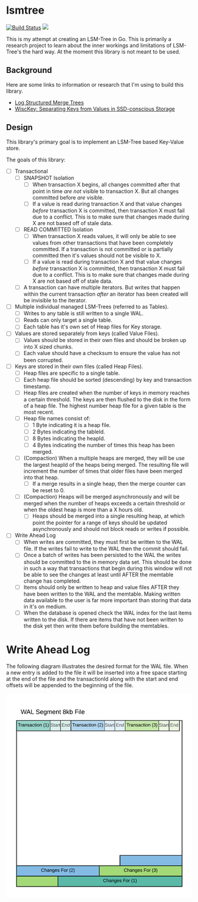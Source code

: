 # lsmtree

[![Build Status](https://travis-ci.com/elliotcourant/lsmtree.svg?branch=master)](https://travis-ci.com/elliotcourant/lsmtree)
[![](https://godoc.org/github.com/elliotcourant/lsmtree?status.svg)](http://godoc.org/github.com/elliotcourant/lsmtree)

This is my attempt at creating an LSM-Tree in Go. This is primarily a research project
to learn about the inner workings and limitations of LSM-Tree's the hard way. At the
moment this library is not meant to be used.

## Background

Here are some links to information or research that I'm using to build this library.

- [Log Structured Merge Trees](https://en.wikipedia.org/wiki/Log-structured_merge-tree)
- [WiscKey: Separating Keys from Values in SSD-conscious Storage](https://lrita.github.io/images/blog/WiscKey-separating-keys-from-values-in-SSD-Conscious-storage.pdf)

## Design

This library's primary goal is to implement an LSM-Tree based Key-Value store. 

The goals of this library:

- [ ] Transactional
    - [ ] SNAPSHOT Isolation
        - [ ] When transaction X begins, all changes committed after that point in time _are not_
              visible to transaction X. But all changes committed before _are_ visible.
        - [ ] If a value is read during transaction X and that value changes _before_ transaction X
              is committed, then transaction X must fail due to a conflict. This is to make sure
              that changes made during X are not based off of stale data.
    - [ ] READ COMMITTED Isolation
        - [ ] When transaction X reads values, it will only be able to see values from other
              transactions that have been completely committed. If a transaction is not committed or
              is partially committed then it's values should not be visible to X.
        - [ ] If a value is read during transaction X and that value changes _before_ transaction X
              is committed, then transaction X must fail due to a conflict. This is to make sure
              that changes made during X are not based off of stale data.
    - [ ] A transaction can have multiple iterators. But writes that happen within the current
          transaction _after_ an iterator has been created will be invisible to the iterator.
- [ ] Multiple individual managed LSM-Trees (referred to as Tables).
    - [ ] Writes to any table is still written to a single WAL.
    - [ ] Reads can only target a single table.
    - [ ] Each table has it's own set of Heap files for Key storage.
- [ ] Values are stored separately from keys (called Value Files).
    - [ ] Values should be stored in their own files and should be broken up into X sized chunks.
    - [ ] Each value should have a checksum to ensure the value has not been corrupted.
- [ ] Keys are stored in their own files (called Heap Files).
    - [ ] Heap files are specific to a single table.
    - [ ] Each heap file should be sorted (descending) by key and transaction timestamp.
    - [ ] Heap files are created when the number of keys in memory reaches a certain threshold.
          The keys are then flushed to the disk in the form of a heap file. The highest number heap
          file for a given table is the most recent.
    - [ ] Heap file names consist of:
        - [ ] 1 Byte indicating it is a heap file.
        - [ ] 2 Bytes indicating the tableId.
        - [ ] 8 Bytes indicating the heapId.
        - [ ] 4 Bytes indicating the number of times this heap has been merged.
    - [ ] (Compaction) When a multiple heaps are merged, they will be use the largest heapId of the
          heaps being merged. The resulting file will increment the number of times that older files
          have been merged into that heap.
        - [ ] If a merge results in a single heap, then the merge counter can be reset to 0.
    - [ ] (Compaction) Heaps will be merged asynchronously and will be merged when the number of
          heaps exceeds a certain threshold or when the oldest heap is more than a X hours old.
        - [ ] Heaps should be merged into a single resulting heap, at which point the pointer for
              a range of keys should be updated asynchronously and should not block reads or writes
              if possible.
- [ ] Write Ahead Log
    - [ ] When writes are committed, they must first be written to the WAL file. If the writes fail
          to write to the WAL then the commit should fail.
    - [ ] Once a batch of writes has been persisted to the WAL the writes should be committed to the
          in memory data set. This should be done in such a way that transactions that begin during
          this window will not be able to see the changes at least until AFTER the memtable change
          has completed.
    - [ ] Items should only be written to heap and value files AFTER they have been written to the
          WAL and the memtable. Making written data available to the user is far more important than
          storing that data in it's on medium.
    - [ ] When the database is opened check the WAL index for the last items written to the disk. If
          there are items that have not been written to the disk yet then write them before building
          the memtables.
          
# Write Ahead Log

The following diagram illustrates the desired format for the WAL file. When a new entry is added to
the file it will be inserted into a free space starting at the end of the file and the transactionId
along with the start and end offsets will be appended to the beginning of the file.

![WAL File Layout](docs/walFileLayout.png "WAL File Layout")
